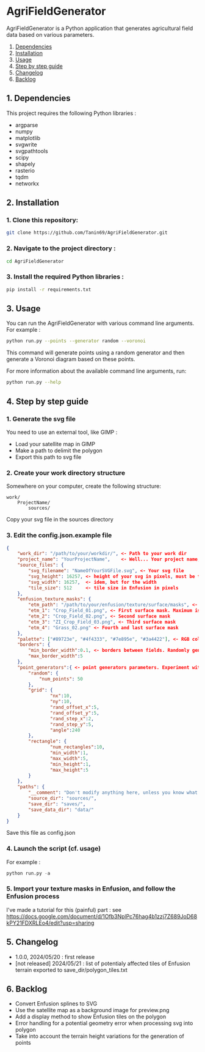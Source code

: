 # AgriFieldGenerator

AgriFieldGenerator is a Python application that generates agricultural field data based on various parameters.

1. [Dependencies](#dependencies)
2. [Installation](#installation)
3. [Usage](#usage)
4. [Step by step guide](#step-by-step-guide)
5. [Changelog](#changelog)
6. [Backlog](#backlog)

## 1. Dependencies

This project requires the following Python libraries :

- argparse
- numpy
- matplotlib
- svgwrite
- svgpathtools
- scipy
- shapely
- rasterio
- tqdm
- networkx

## 2. Installation

### 1. Clone this repository:

```bash
git clone https://github.com/Tanin69/AgriFieldGenerator.git
```

### 2. Navigate to the project directory :

```bash
cd AgriFieldGenerator
```

### 3. Install the required Python libraries :

```bash
pip install -r requirements.txt
```

## 3. Usage

You can run the AgriFieldGenerator with various command line arguments. For example :

```bash
python run.py --points --generator random --voronoi
```

This command will generate points using a random generator and then generate a Voronoi diagram based on these points.

For more information about the available command line arguments, run:

```bash
python run.py --help
```

## 4. Step by step guide

### 1. Generate the svg file

You need to use an external tool, like GIMP :
-  Load your satellite map in GIMP
-  Make a path to delimit the polygon
-  Export this path to svg file

### 2. Create your work directory structure

Somewhere on your computer, create the following structure:
```
work/
    ProjectName/
        sources/
```
Copy your svg file in the sources directory

### 3. Edit the config.json.example file

```json
{
    "work_dir": "/path/to/your/workdir/", <- Path to your work dir
    "project_name": "YourProjectName",    <- Well... Your project name, named like your ProjectName directory
    "source_files": {
        "svg_filename": "NameOfYourSVGFile.svg", <- Your svg file
        "svg_height": 16257, <- height of your svg in pixels, must be the same as your satmap file and your terrain in Enfusion
        "svg_width": 16257,  <- idem, but for the width
        "tile_size": 512     <- tile size in Enfusion in pixels
    },
    "enfusion_texture_masks": {
        "etm_path": "/path/to/your/enfusion/texture/surface/masks", <- Surface texture mask. They must of course have been exported previously via the Enfusion Workbench
        "etm_1": "Crop_Field_01.png", <- First surface mask. Maximum is 4 surface masks. 
        "etm_2": "Crop_Field_02.png", <- Second surface mask
        "etm_3": "ZI_Crop_Field_03.png", <- Third surface mask
        "etm_4": "Grass_02.png" <- Fourth and last surface mask
    },
    "palette": ["#89723e", "#4f4333", "#7e895e", "#3a4422"], <- RGB color code for the preview. The first color is for the first surface texture and so on
    "borders": {
        "min_border_width":0.1, <- borders between fields. Randomly generated between min and max
        "max_border_width":5
    },
    "point_generators":{ <- point generators parameters. Experiment with them ;-)
        "random": {
            "num_points": 50
        },
        "grid": {
                "nx":10,
                "ny":10,
                "rand_offset_x":5,
                "rand_offset_y":5,
                "rand_step_x":2,
                "rand_step_y":5,
                "angle":240
        },
        "rectangle": {
                "num_rectangles":10,
                "min_width":1,
                "max_width":5,
                "min_height":1,
                "max_height":5
        }
    },
    "paths": {
        "__comment": "Don't modify anything here, unless you know what you are doing !",
        "source_dir": "sources/",
        "save_dir": "saves/",
        "save_data_dir": "data/"
    }
}
```
Save this file as config.json

### 4. Launch the script (cf. usage)

For example :

```python
python run.py -a
```

### 5. Import your texture masks in Enfusion, and follow the Enfusion process

I've made a tutorial for this (painful) part : see https://docs.google.com/document/d/1Ofb3NplPc76hag4b1zzj7Z689JoD68kPY21FDXRLEo4/edit?usp=sharing

## 5. Changelog

* 1.0.0, 2024/05/20 : first release
* [not released] 2024/05/21 : list of potentialy affected tiles of Enfusion terrain exported to save_dir/polygon_tiles.txt

## 6. Backlog

* Convert Enfusion splines to SVG
* Use the satellite map as a background image for preview.png
* Add a display method to show Enfusion tiles on the polygon
* Error handling for a potential geometry error when processing svg into polygon
* Take into account the terrain height variations for the generation of points

